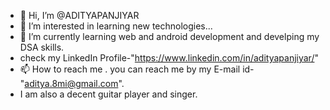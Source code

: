 - 👋 Hi, I’m @ADITYAPANJIYAR
- 👀 I’m interested in learning new technologies...
- 🌱 I’m currently learning web and android development and develping my DSA skills.
- check my LinkedIn Profile-"https://www.linkedin.com/in/adityapanjiyar/"
- 📫 How to reach me . you can reach me by my E-mail id- "aditya.8mi@gmail.com".
- I am also a decent guitar player and singer.

<!---
ADITYAPANJIYAR/ADITYAPANJIYAR is a ✨ special ✨ repository because its `README.md` (this file) appears on your GitHub profile.
You can click the Preview link to take a look at your changes.
--->
